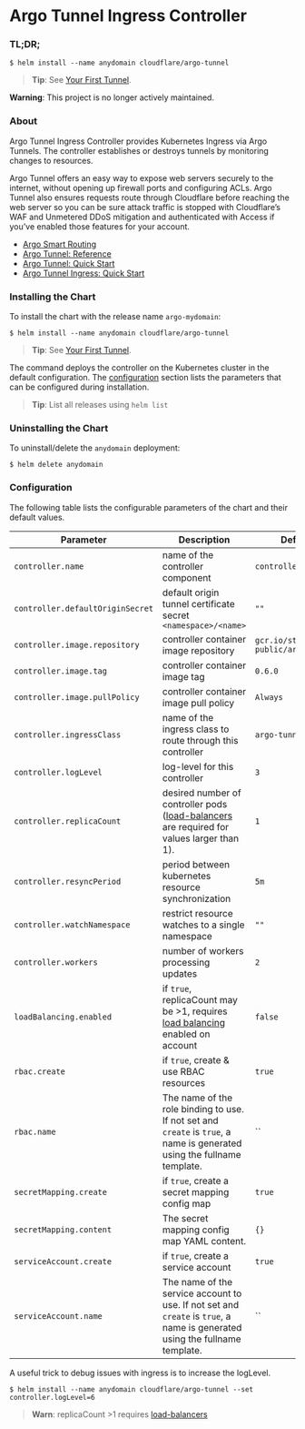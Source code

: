 # Argo Tunnel Ingress Controller

### TL;DR;
```console
$ helm install --name anydomain cloudflare/argo-tunnel
```
> **Tip**: See [Your First Tunnel][guide-first-tunnel].

**Warning**: This project is no longer actively maintained.

### About
Argo Tunnel Ingress Controller provides Kubernetes Ingress via Argo Tunnels.
The controller establishes or destroys tunnels by monitoring changes to resources.

Argo Tunnel offers an easy way to expose web servers securely to the internet,
without opening up firewall ports and configuring ACLs. Argo Tunnel also ensures
requests route through Cloudflare before reaching the web server so you can be 
sure attack traffic is stopped with Cloudflare’s WAF and Unmetered DDoS mitigation
and authenticated with Access if you’ve enabled those features for your account.

- [Argo Smart Routing][argo-smart-routing]
- [Argo Tunnel: Reference][argo-tunnel-reference]
- [Argo Tunnel: Quick Start][argo-tunnel-quick-start]
- [Argo Tunnel Ingress: Quick Start][argo-tunnel-ingress-quick-start]

### Installing the Chart
To install the chart with the release name `argo-mydomain`:
```console
$ helm install --name anydomain cloudflare/argo-tunnel
```
> **Tip**: See [Your First Tunnel][guide-first-tunnel].

The command deploys the controller on the Kubernetes cluster in the default configuration.
The [configuration](#configuration) section lists the parameters that can be configured
during installation.

> **Tip**: List all releases using `helm list`

### Uninstalling the Chart
To uninstall/delete the `anydomain` deployment:
```console
$ helm delete anydomain
```

### Configuration
The following table lists the configurable parameters of the chart and their default values.

Parameter | Description | Default
--- | --- | ---
`controller.name` | name of the controller component | `controller`
`controller.defaultOriginSecret` | default origin tunnel certificate secret `<namespace>/<name>` | `""`
`controller.image.repository` | controller container image repository | `gcr.io/stackpoint-public/argot`
`controller.image.tag` | controller container image tag | `0.6.0`
`controller.image.pullPolicy` | controller container image pull policy | `Always`
`controller.ingressClass` | name of the ingress class to route through this controller | `argo-tunnel`
`controller.logLevel` | log-level for this controller | `3`
`controller.replicaCount` | desired number of controller pods ([load-balancers][argo-tunnel-load-balancing] are required for values larger than 1). | `1`
`controller.resyncPeriod` | period between kubernetes resource synchronization | `5m`
`controller.watchNamespace` | restrict resource watches to a single namespace | `""`
`controller.workers` | number of workers processing updates | `2`
`loadBalancing.enabled` | if `true`, replicaCount may be >1, requires [load balancing][argo-tunnel-load-balancing] enabled on account | `false`
`rbac.create` | if `true`, create & use RBAC resources | `true`
`rbac.name` | The name of the role binding to use. If not set and `create` is `true`, a name is generated using the fullname template. | ``
`secretMapping.create` | if `true`, create a secret mapping config map | `true`
`secretMapping.content` | The secret mapping config map YAML content. | `{}`
`serviceAccount.create` | if `true`, create a service account | `true`
`serviceAccount.name` | The name of the service account to use. If not set and `create` is `true`, a name is generated using the fullname template. | ``

A useful trick to debug issues with ingress is to increase the logLevel.
```console
$ helm install --name anydomain cloudflare/argo-tunnel --set controller.logLevel=6
```

> **Warn**: replicaCount >1 requires [load-balancers][argo-tunnel-load-balancing]

[argo-smart-routing]: https://www.cloudflare.com/products/argo-smart-routing/
[argo-tunnel-load-balancing]: https://developers.cloudflare.com/argo-tunnel/reference/load-balancing/
[argo-tunnel-reference]: https://developers.cloudflare.com/argo-tunnel/reference/
[argo-tunnel-quick-start]: https://developers.cloudflare.com/argo-tunnel/quickstart/
[argo-tunnel-ingress-quick-start]: https://github.com/cloudflare/cloudflare-ingress-controller/
[guide-first-tunnel]: https://github.com/cloudflare/cloudflare-ingress-controller/blob/master/docs/guide_first_tunnel.md
